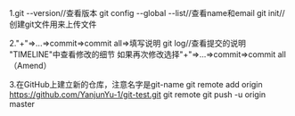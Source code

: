 1.git --version//查看版本
git config --global --list//查看name和email
git init//创建git文件用来上传文件

2."+"=>...=>commit=>commit all=>填写说明
git log//查看提交的说明
"TIMELINE"中查看修改的细节
如果再次修改选择"+"=>...=>commit=>commit all（Amend）

3.在GitHub上建立新的仓库，注意名字是git-name
git remote add origin https://github.com/YanjunYu-1/git-test.git
git remote
git push -u origin master